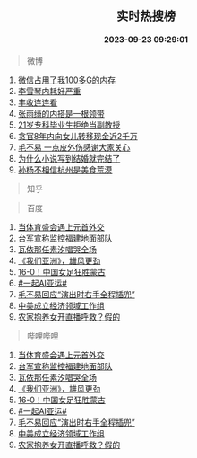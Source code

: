 <div align="center"><h2>实时热搜榜</h2><h4>2023-09-23 09:29:01</h4></div>

> 微博  

1. [微信占用了我100多G的内存](https://s.weibo.com/weibo?q=%23%E5%BE%AE%E4%BF%A1%E5%8D%A0%E7%94%A8%E4%BA%86%E6%88%91100%E5%A4%9AG%E7%9A%84%E5%86%85%E5%AD%98%23&t=31&band_rank=1&Refer=top)<br />
2. [李雪琴内耗好严重](https://s.weibo.com/weibo?q=%23%E6%9D%8E%E9%9B%AA%E7%90%B4%E5%86%85%E8%80%97%E5%A5%BD%E4%B8%A5%E9%87%8D%23&t=31&band_rank=2&Refer=top)<br />
3. [丰收连连看](https://s.weibo.com/weibo?q=%23%E4%B8%B0%E6%94%B6%E8%BF%9E%E8%BF%9E%E7%9C%8B%23&t=31&band_rank=3&Refer=top)<br />
4. [张雨绮的内搭是一根领带](https://s.weibo.com/weibo?q=%23%E5%BC%A0%E9%9B%A8%E7%BB%AE%E7%9A%84%E5%86%85%E6%90%AD%E6%98%AF%E4%B8%80%E6%A0%B9%E9%A2%86%E5%B8%A6%23&t=31&band_rank=4&Refer=top)<br />
5. [21岁专科毕业生拒绝当副教授](https://s.weibo.com/weibo?q=%2321%E5%B2%81%E4%B8%93%E7%A7%91%E6%AF%95%E4%B8%9A%E7%94%9F%E6%8B%92%E7%BB%9D%E5%BD%93%E5%89%AF%E6%95%99%E6%8E%88%23&t=31&band_rank=5&Refer=top)<br />
6. [贪官8年内向女儿转移现金近2千万](https://s.weibo.com/weibo?q=%23%E8%B4%AA%E5%AE%988%E5%B9%B4%E5%86%85%E5%90%91%E5%A5%B3%E5%84%BF%E8%BD%AC%E7%A7%BB%E7%8E%B0%E9%87%91%E8%BF%912%E5%8D%83%E4%B8%87%23&t=31&band_rank=6&Refer=top)<br />
7. [毛不易 一点皮外伤感谢大家关心](https://s.weibo.com/weibo?q=%E6%AF%9B%E4%B8%8D%E6%98%93%20%E4%B8%80%E7%82%B9%E7%9A%AE%E5%A4%96%E4%BC%A4%E6%84%9F%E8%B0%A2%E5%A4%A7%E5%AE%B6%E5%85%B3%E5%BF%83&t=31&band_rank=7&Refer=top)<br />
8. [为什么小说写到结婚就完结了](https://s.weibo.com/weibo?q=%23%E4%B8%BA%E4%BB%80%E4%B9%88%E5%B0%8F%E8%AF%B4%E5%86%99%E5%88%B0%E7%BB%93%E5%A9%9A%E5%B0%B1%E5%AE%8C%E7%BB%93%E4%BA%86%23&t=31&band_rank=8&Refer=top)<br />
9. [孙杨不相信杭州是美食荒漠](https://s.weibo.com/weibo?q=%23%E5%AD%99%E6%9D%A8%E4%B8%8D%E7%9B%B8%E4%BF%A1%E6%9D%AD%E5%B7%9E%E6%98%AF%E7%BE%8E%E9%A3%9F%E8%8D%92%E6%BC%A0%23&t=31&band_rank=9&Refer=top)<br />

> 知乎  


> 百度  

1. [当体育盛会遇上元首外交](https://www.baidu.com/s?wd=%E5%BD%93%E4%BD%93%E8%82%B2%E7%9B%9B%E4%BC%9A%E9%81%87%E4%B8%8A%E5%85%83%E9%A6%96%E5%A4%96%E4%BA%A4&sa=fyb_news&rsv_dl=fyb_news)<br />
2. [台军宣称监控福建地面部队](https://www.baidu.com/s?wd=%E5%8F%B0%E5%86%9B%E5%AE%A3%E7%A7%B0%E7%9B%91%E6%8E%A7%E7%A6%8F%E5%BB%BA%E5%9C%B0%E9%9D%A2%E9%83%A8%E9%98%9F&sa=fyb_news&rsv_dl=fyb_news)<br />
3. [瓦依那任素汐唱哭全场](https://www.baidu.com/s?wd=%E7%93%A6%E4%BE%9D%E9%82%A3%E4%BB%BB%E7%B4%A0%E6%B1%90%E5%94%B1%E5%93%AD%E5%85%A8%E5%9C%BA&sa=fyb_news&rsv_dl=fyb_news)<br />
4. [《我们亚洲》，雄风更劲](https://www.baidu.com/s?wd=%E3%80%8A%E6%88%91%E4%BB%AC%E4%BA%9A%E6%B4%B2%E3%80%8B%EF%BC%8C%E9%9B%84%E9%A3%8E%E6%9B%B4%E5%8A%B2&sa=fyb_news&rsv_dl=fyb_news)<br />
5. [16-0！中国女足狂胜蒙古](https://www.baidu.com/s?wd=16-0%EF%BC%81%E4%B8%AD%E5%9B%BD%E5%A5%B3%E8%B6%B3%E7%8B%82%E8%83%9C%E8%92%99%E5%8F%A4&sa=fyb_news&rsv_dl=fyb_news)<br />
6. [#一起AI亚运#](https://www.baidu.com/s?wd=%23%E4%B8%80%E8%B5%B7AI%E4%BA%9A%E8%BF%90%23&sa=fyb_news&rsv_dl=fyb_news)<br />
7. [毛不易回应“演出时右手全程插兜”](https://www.baidu.com/s?wd=%E6%AF%9B%E4%B8%8D%E6%98%93%E5%9B%9E%E5%BA%94%E2%80%9C%E6%BC%94%E5%87%BA%E6%97%B6%E5%8F%B3%E6%89%8B%E5%85%A8%E7%A8%8B%E6%8F%92%E5%85%9C%E2%80%9D&sa=fyb_news&rsv_dl=fyb_news)<br />
8. [中美成立经济领域工作组](https://www.baidu.com/s?wd=%E4%B8%AD%E7%BE%8E%E6%88%90%E7%AB%8B%E7%BB%8F%E6%B5%8E%E9%A2%86%E5%9F%9F%E5%B7%A5%E4%BD%9C%E7%BB%84&sa=fyb_news&rsv_dl=fyb_news)<br />
9. [农家抱养女开直播呼救？假的](https://www.baidu.com/s?wd=%E5%86%9C%E5%AE%B6%E6%8A%B1%E5%85%BB%E5%A5%B3%E5%BC%80%E7%9B%B4%E6%92%AD%E5%91%BC%E6%95%91%EF%BC%9F%E5%81%87%E7%9A%84&sa=fyb_news&rsv_dl=fyb_news)<br />

> 哔哩哔哩  

1. [当体育盛会遇上元首外交](https://www.baidu.com/s?wd=%E5%BD%93%E4%BD%93%E8%82%B2%E7%9B%9B%E4%BC%9A%E9%81%87%E4%B8%8A%E5%85%83%E9%A6%96%E5%A4%96%E4%BA%A4&sa=fyb_news&rsv_dl=fyb_news)<br />
2. [台军宣称监控福建地面部队](https://www.baidu.com/s?wd=%E5%8F%B0%E5%86%9B%E5%AE%A3%E7%A7%B0%E7%9B%91%E6%8E%A7%E7%A6%8F%E5%BB%BA%E5%9C%B0%E9%9D%A2%E9%83%A8%E9%98%9F&sa=fyb_news&rsv_dl=fyb_news)<br />
3. [瓦依那任素汐唱哭全场](https://www.baidu.com/s?wd=%E7%93%A6%E4%BE%9D%E9%82%A3%E4%BB%BB%E7%B4%A0%E6%B1%90%E5%94%B1%E5%93%AD%E5%85%A8%E5%9C%BA&sa=fyb_news&rsv_dl=fyb_news)<br />
4. [《我们亚洲》，雄风更劲](https://www.baidu.com/s?wd=%E3%80%8A%E6%88%91%E4%BB%AC%E4%BA%9A%E6%B4%B2%E3%80%8B%EF%BC%8C%E9%9B%84%E9%A3%8E%E6%9B%B4%E5%8A%B2&sa=fyb_news&rsv_dl=fyb_news)<br />
5. [16-0！中国女足狂胜蒙古](https://www.baidu.com/s?wd=16-0%EF%BC%81%E4%B8%AD%E5%9B%BD%E5%A5%B3%E8%B6%B3%E7%8B%82%E8%83%9C%E8%92%99%E5%8F%A4&sa=fyb_news&rsv_dl=fyb_news)<br />
6. [#一起AI亚运#](https://www.baidu.com/s?wd=%23%E4%B8%80%E8%B5%B7AI%E4%BA%9A%E8%BF%90%23&sa=fyb_news&rsv_dl=fyb_news)<br />
7. [毛不易回应“演出时右手全程插兜”](https://www.baidu.com/s?wd=%E6%AF%9B%E4%B8%8D%E6%98%93%E5%9B%9E%E5%BA%94%E2%80%9C%E6%BC%94%E5%87%BA%E6%97%B6%E5%8F%B3%E6%89%8B%E5%85%A8%E7%A8%8B%E6%8F%92%E5%85%9C%E2%80%9D&sa=fyb_news&rsv_dl=fyb_news)<br />
8. [中美成立经济领域工作组](https://www.baidu.com/s?wd=%E4%B8%AD%E7%BE%8E%E6%88%90%E7%AB%8B%E7%BB%8F%E6%B5%8E%E9%A2%86%E5%9F%9F%E5%B7%A5%E4%BD%9C%E7%BB%84&sa=fyb_news&rsv_dl=fyb_news)<br />
9. [农家抱养女开直播呼救？假的](https://www.baidu.com/s?wd=%E5%86%9C%E5%AE%B6%E6%8A%B1%E5%85%BB%E5%A5%B3%E5%BC%80%E7%9B%B4%E6%92%AD%E5%91%BC%E6%95%91%EF%BC%9F%E5%81%87%E7%9A%84&sa=fyb_news&rsv_dl=fyb_news)<br />

